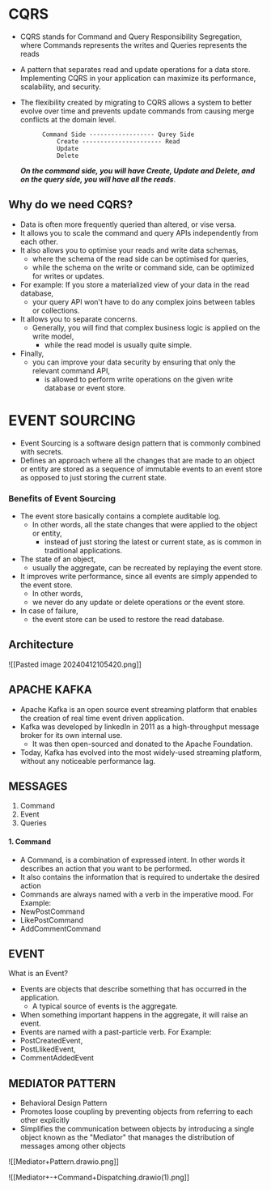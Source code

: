 
# CQRS
- CQRS stands for Command and Query Responsibility Segregation, where Commands represents the writes and Queries represents the reads
- A pattern that separates read and update operations for a data store. Implementing CQRS in your application can maximize its performance, scalability, and security. 
- The flexibility created by migrating to CQRS allows a system to better evolve over time and prevents update commands from causing merge conflicts at the domain level.



			Command Side ------------------ Qurey Side
				Create ---------------------- Read
				Update
				Delete
	***On the command side, you will have Create, Update and Delete, and on the query side, you will have all the reads***.



 ## Why do we need CQRS?
 - Data is often more frequently queried than altered, or vise versa.
 - It allows you to scale the command and query APIs independently from each other.
 - It also allows you to optimise your reads and write data schemas,
	 - where the schema of the read side can be optimised for queries, 
	 - while the schema on the write or command side, can be optimized for writes or updates.
- For example: If you store a materialized view of your data in the read database, 
	- your query API won't have to do any complex joins between tables or collections.
- It allows you to separate concerns.
	- Generally, you will find that complex business logic is applied on the write model,
		- while the read model is usually quite  simple.
- Finally, 
	- you can improve your data security by ensuring that only the relevant command API,
		- is allowed to perform write operations on the given write database or event store.



# EVENT SOURCING 

- Event Sourcing is a software design pattern that is commonly combined with secrets.
- Defines an approach where all the changes that are made to an object or entity are stored as a sequence of immutable events to an event store as opposed to just storing the  current state.

### Benefits of Event Sourcing
- The event store basically contains a complete auditable log.
	- In other words, all the state changes that were applied to the object or entity, 
		- instead of just storing the latest or current state, as is common in traditional applications.
- The state of an object, 
	- usually the aggregate, can be recreated by replaying the event store.
- It improves write performance, since all events are simply appended to the event store.
	- In other words, 
	- we never do any update or delete operations or the event store.
- In case of failure, 
	- the event store can be used to restore the read database.



## Architecture

![[Pasted image 20240412105420.png]]

## APACHE KAFKA

- Apache Kafka is an open source event streaming platform that enables the creation of real time event driven application.
- Kafka was developed by linkedIn in 2011 as a high-throughput message broker for its own internal use.
	- It was then open-sourced and donated to the Apache Foundation.
- Today, Kafka has evolved into the most widely-used streaming platform, without any noticeable performance lag.



## MESSAGES

1. Command
2. Event
3. Queries

#### 1. Command
- A Command, is a combination of expressed intent. In other words it describes an action that you want to be performed.
- It also contains the information that is required to undertake the desired action
- Commands are always named with a verb in the imperative mood.
For Example:
- NewPostCommand
- LikePostCommand
- AddCommentCommand


## EVENT

What is an Event?
- Events are objects that describe something that has occurred in the application.
	- A typical source of events is the aggregate.
- When something important happens in the aggregate, it will raise an event.
- Events are named with a past-particle verb.
For Example:
- PostCreatedEvent,
- PostLlikedEvent,
- CommentAddedEvent


## MEDIATOR PATTERN

- Behavioral Design Pattern
- Promotes loose coupling by preventing objects from referring to each other explicitly
- Simplifies the communication between objects by introducing a single object known as the "Mediator" that manages the distribution of messages among other objects


![[Mediator+Pattern.drawio.png]]

![[Mediator+-+Command+Dispatching.drawio(1).png]]


